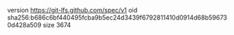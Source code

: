version https://git-lfs.github.com/spec/v1
oid sha256:b686c6bf440495fcba9b5ec24d3439f6792811410d0914d68b596730d428a509
size 3674
